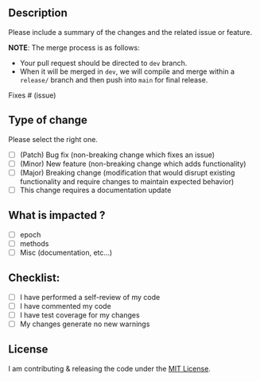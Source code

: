 ## Description

Please include a summary of the changes and the related issue or feature.

**NOTE**: The merge process is as follows:
- Your pull request should be directed to `dev` branch. 
- When it will be merged in `dev`, we will compile and merge within a `release/` branch and then push into `main` for final release.

Fixes # (issue)

## Type of change

Please select the right one.

- [ ] (Patch) Bug fix (non-breaking change which fixes an issue)
- [ ] (Minor) New feature (non-breaking change which adds functionality)
- [ ] (Major) Breaking change (modification that would disrupt existing functionality and require changes to maintain expected behavior)
- [ ] This change requires a documentation update

## What is impacted ?

- [ ] epoch
- [ ] methods
- [ ] Misc (documentation, etc...)

## Checklist:

- [ ] I have performed a self-review of my code
- [ ] I have commented my code
- [ ] I have test coverage for my changes
- [ ] My changes generate no new warnings

## License

I am contributing & releasing the code under the [MIT License](https://raw.githubusercontent.com/civilware/epoch/main/LICENSE).